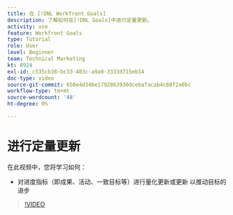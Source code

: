 ```yaml
---
title: 在 [!DNL Workfront Goals]
description: 了解如何在[!DNL Goals]中进行定量更新。
activity: use
feature: Workfront Goals
type: Tutorial
role: User
level: Beginner
team: Technical Marketing
kt: 8924
exl-id: c535cb38-bc33-403c-a9a0-3333d715eb14
doc-type: video
source-git-commit: 650e4d346e1792863930dcebafacab4c88f2a8bc
workflow-type: tm+mt
source-wordcount: '48'
ht-degree: 0%

---
```


# 进行定量更新

在此视频中，您将学习如何：

* 对进度指标（即成果、活动、一致目标等）进行量化更新或更新 以推动目标的进步

>[!VIDEO](https://video.tv.adobe.com/v/335196/?quality=12&learn=on)

